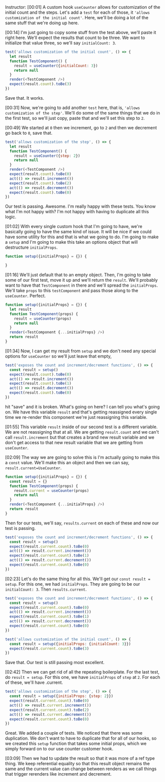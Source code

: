 Instructor: [00:01] A custom hook `useCounter` allows for customization of the initial count and the steps. Let's add a `test` for each of those, it `'allows customization of the initial count'`. Here, we'll be doing a lot of the same stuff that we're doing up here.

[00:14] I'm just going to copy some stuff from the test above, we'll paste it right here. We'll expect the results that count to be three. We want to initialize that value three, so we'll say `initialCount: 3`. 

```js
test('allows customization of the initial count', () => {
  let result
  function TestComponent() {
    result = useCounter({initialCount: 3}) 
    return null
  }
  render(<TestComponent />)
  expect(result.count).toBe(3)
})
```

Save that. It works. 

[00:31] Now, we're going to add another `test` here, that is, `'allows customization of the step'`. We'll do some of the same things that we do in the first test, so we'll just copy, paste that and we'll set this step to `2`.

[00:49] We started at `0` then we increment, go to `2` and then we decrement go back to `0`, save that. 

```js
test('allows customization of the step', () => {
  let result
  function TestComponent() {
    result = useCounter({step: 2})
    return null
  }
  render(<TestComponent />)
  expect(result.count).toBe(0)
  act(() => result.increment())
  expect(result.count).toBe(2)
  act(() => result.decrement())
  expect(result.count).toBe(0)
})
```

Our test is passing. Awesome. I'm really happy with these tests. You know what I'm not happy with? I'm not happy with having to duplicate all this logic.

[01:02] With every single custom hook that I'm going to have, we're basically going to have the same kind of issue. It will be nice if we could have some utility for this and that is what we going to do. I'm going to make a `setup` and I'm going to make this take an options object that will destructure `initialProps`.

```js
function setup({initialProps} = {}) {

}
```

[01:16] We'll just default that to an empty object. Then, I'm going to take some of our first test, move it up and we'll return the `result`. We'll probably want to have that `TestComponent` in there and we'll spread the `initialProps`. We'll take `props` to this `testComponent` and pass those along to the `useCounter`. Perfect.

```js
function setup({initialProps} = {}) {
  let result
  function TestComponent(props) {
    result = useCounter(props)
    return null
  }
  render(<TestComponent {...initialProps} />)
  return result
}
```

[01:34] Now, I can get my result from `setup` and we don't need any special options for `useCounter` so we'll just leave that empty, 

```js
test('exposes the count and increment/decrement functions', () => {
  const result = setup()
  expect(result.count).toBe(0)
  act(() => result.increment())
  expect(result.count).toBe(1)
  act(() => result.decrement())
  expect(result.count).toBe(0)
})
```

hit "save" and it is broken. What's going on here? I can tell you what's going on. We have this variable `result` and that's getting reassigned every single time we re-render this component we're just reassigning this variable.

[01:55] This variable `result` inside of our second test is a different variable. We are not reassigning that at all. We are getting `result.count` and we can't call `result.increment` but that creates a brand new result variable and we don't get access to that new result variable that we are getting from `useCounter`.

[02:09] The way we are going to solve this is I'm actually going to make this a `const` value. We'll make this an object and then we can say, `result.current=UseCounter`. 

```js
function setup({initialProps} = {}) {
  const result = {}
  function TestComponent(props) {
    result.current = useCounter(props)
    return null
  }
  render(<TestComponent {...initialProps} />)
  return result
}
```

Then for our tests, we'll say, `results.current` on each of these and now our test is passing.

```js
test('exposes the count and increment/decrement functions', () => {
  const result = setup()
  expect(result.current.count).toBe(0)
  act(() => result.current.increment())
  expect(result.current.count).toBe(1)
  act(() => result.current.decrement())
  expect(result.current.count).toBe(0)
})
```


[02:23] Let's do the same thing for all this. We'll get our `const result = setup`. For this one, we had `initialProps`. They are going to be our `initialCount: 3`. Then `results.current`. 

```js
test('exposes the count and increment/decrement functions', () => {
  const result = setup()
  expect(result.current.count).toBe(0)
  act(() => result.current.increment())
  expect(result.current.count).toBe(1)
  act(() => result.current.decrement())
  expect(result.current.count).toBe(0)
})

test('allows customization of the initial count', () => {
  const result = setup({initialProps: {initialCount: 3}})
  expect(result.current.count).toBe(3)
})
```

Save that. Our test is still passing most excellent.

[02:42] Then we can get rid of all the repeating boilerplate. For the last test, do `result = setup`. For this one, we have `initialProps` of `step` at `2`. For each of these, we'll have .current. 

```js
test('allows customization of the step', () => {
  const result = setup({initialProps: {step: 2}})
  expect(result.current.count).toBe(0)
  act(() => result.current.increment())
  expect(result.current.count).toBe(2)
  act(() => result.current.decrement())
  expect(result.current.count).toBe(0)
})
```

Great. We added a couple of tests. We noticed that there was some duplication. We don't want to have to duplicate that for all of our hooks, so we created this `setup` function that takes some initial props, which we simply forward on to our use counter customer hook.

[03:09] Then we had to update the result so that it was more of a ref type thing. We keep referential equality so that this result object remains the same and the current value can change between renders as we call things that trigger rerenders like increment and decrement.
